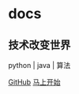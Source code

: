 # docs
## 技术改变世界
python | java | 算法

[<i class="iconfont icon-github"></i>GitHub](https://github.com/yyydaydayup/docs)
[马上开始<i class="iconfont icon-down"></i>](#main)

